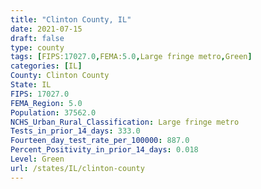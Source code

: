 ```yaml
---
title: "Clinton County, IL"
date: 2021-07-15
draft: false
type: county
tags: [FIPS:17027.0,FEMA:5.0,Large fringe metro,Green]
categories: [IL]
County: Clinton County
State: IL
FIPS: 17027.0
FEMA_Region: 5.0
Population: 37562.0
NCHS_Urban_Rural_Classification: Large fringe metro
Tests_in_prior_14_days: 333.0
Fourteen_day_test_rate_per_100000: 887.0
Percent_Positivity_in_prior_14_days: 0.018
Level: Green
url: /states/IL/clinton-county
---
```



